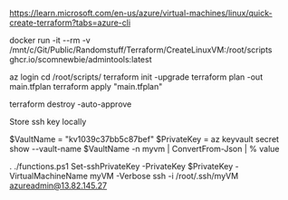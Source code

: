 https://learn.microsoft.com/en-us/azure/virtual-machines/linux/quick-create-terraform?tabs=azure-cli

docker run -it --rm -v /mnt/c/Git/Public/Randomstuff/Terraform/CreateLinuxVM:/root/scripts ghcr.io/scomnewbie/admintools:latest

az login
cd /root/scripts/
terraform init -upgrade
terraform plan -out main.tfplan
terraform apply "main.tfplan"

terraform destroy -auto-approve

Store ssh key locally

$VaultName = "kv1039c37bb5c87bef"
$PrivateKey = az keyvault secret show --vault-name $VaultName -n myvm | ConvertFrom-Json | % value

. ./functions.ps1
Set-sshPrivateKey -PrivateKey $PrivateKey -VirtualMachineName myVM -Verbose
ssh -i /root/.ssh/myVM azureadmin@13.82.145.27